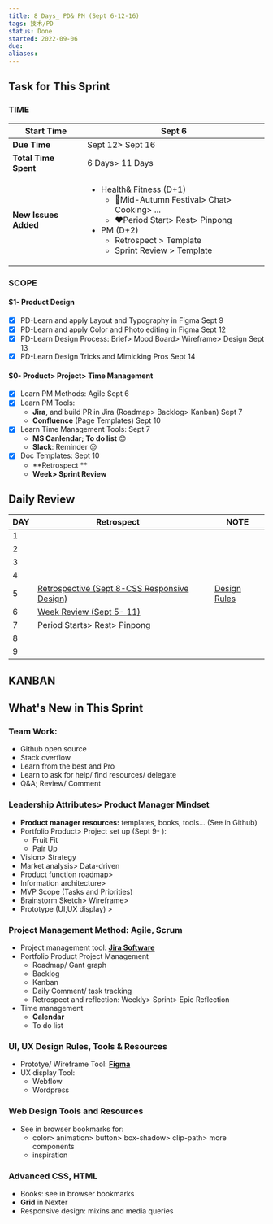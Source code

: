 ```yaml
---
title: 8 Days_ PD& PM (Sept 6-12-16)
tags: 技术/PD
status: Done
started: 2022-09-06
due: 
aliases: 
---
```

## Task for This Sprint
### TIME

| **Start Time**       | Sept 6                                                                                                                                                                                              |
| -------------------- | --------------------------------------------------------------------------------------------------------------------------------------------------------------------------------------------------- |
| **Due Time**         | Sept 12> Sept 16                                                                                                                                                                                    |
| **Total Time Spent** | 6 Days> 11 Days                                                                                                                                                                                     |
| **New Issues Added** | <ul><li>Health& Fitness (D+1)<ul><li>🥰Mid-Autumn Festival> Chat> Cooking> ...<li>❤️Period Start> Rest> Pinpong</ul><li>PM (D+2)<ul><li>Retrospect > Template<li>Sprint Review > Template</ul></ul> |

### SCOPE
#### S1- Product Design
- [x] PD-Learn and apply Layout and Typography in Figma Sept 9
- [x] PD-Learn and apply Color and Photo editing in Figma Sept 12
- [x] PD-Learn Design Process: Brief> Mood Board> Wireframe> Design Sept 13
- [x] PD-Learn Design Tricks and Mimicking Pros Sept 14
#### S0- Product> Project> Time Management
- [x] Learn PM Methods: Agile Sept 6
- [x] Learn PM Tools:
  - **Jira**, and build PR in Jira (Roadmap> Backlog> Kanban) Sept 7
  - **Confluence** (Page Templates) Sept 10
- [x] Learn Time Management Tools: Sept 7
  - **MS Canlendar; To do list** 😊
  - **Slack**: Reminder 😒
- [x] Doc Templates: Sept 10
  - **Retrospect **
  - **Week> Sprint Review**
## Daily Review

| DAY | Retrospect                                                                                                              |     | NOTE                                                                 |
| --- | ----------------------------------------------------------------------------------------------------------------------- | --- | -------------------------------------------------------------------- |
| 1   |                                                                                                                         |     |                                                                      |
| 2   |                                                                                                                         |     |                                                                      |
| 3   |                                                                                                                         |     |                                                                      |
| 4   |                                                                                                                         |     |                                                                      |
| 5   | [Retrospective (Sept 8-CSS Responsive Design)](https://www.yuque.com/docs/share/039417d8-7171-4c0d-a3cc-92a4ca248ce9?#) |     | [Design Rules](https://viewer.edrawsoft.com/public/s/86c6f479464099) |
| 6   | [Week Review (Sept 5- 11)](https://www.yuque.com/docs/share/571f17ce-4077-40a0-821d-cc4e38cdb376?#)                     |
| 7   | Period Starts> Rest> Pinpong                                                                                            |     |                                                                      |
| 8   |                                                                                                                         |     |                                                                      |
| 9   |                                                                                                                         |     |                                                                      |

## KANBAN
## What's New in This Sprint
### Team Work:
- Github open source
- Stack overflow
- Learn from the best and Pro
- Learn to ask for help/ find resources/ delegate
- Q&A; Review/ Comment
### Leadership Attributes> Product Manager Mindset
- **Product manager resources:** templates, books, tools... (See in Github)
- Portfolio Product> Project set up (Sept 9- ):
  - Fruit Fit
  - Pair Up
- Vision> Strategy
- Market analysis> Data-driven
- Product function roadmap>
- Information architecture>
- MVP Scope (Tasks and Priorities)
- Brainstorm Sketch> Wireframe>
- Prototype (UI,UX display) >
### Project Management Method: Agile, Scrum
- Project management tool: [**Jira Software**](https://jenniferwonder.atlassian.net/jira/software/projects/FFA/boards/1?issueParent=10013&selectedIssue=FFA-5)
- Portfolio Product Project Management
  - Roadmap/ Gant graph
  - Backlog
  - Kanban
  - Daily Comment/ task tracking
  - Retrospect and reflection: Weekly> Sprint> Epic Reflection
- Time management
  - **Calendar**
  - To do list
### UI, UX Design Rules, Tools & Resources
- Prototye/ Wireframe Tool: [**Figma**](https://www.figma.com/file/k9RRwNKjmb8m3yGi90EZtu/Wireframing-in-Figma?node-id=0%3A817)
- UX display Tool:
  - Webflow
  - Wordpress
### Web Design Tools and Resources
- See in browser bookmarks for:
  - color> animation> button> box-shadow> clip-path> more components
  - inspiration
### Advanced CSS, HTML
- Books: see in browser bookmarks
- **Grid** in Nexter
- Responsive design: mixins and media queries
####
